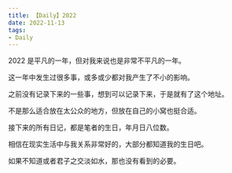 ```yaml
---
title: 【Daily】2022
date: 2022-11-13
tags:
- Daily
---
```


2022 是平凡的一年，但对我来说也是非常不平凡的一年。

这一年中发生过很多事，或多或少都对我产生了不小的影响。

之前没有记录下来的一些事，想到可以记录下来，于是就有了这个地址。

不是那么适合放在太公众的地方，但放在自己的小窝也挺合适。

接下来的所有日记，都是笔者的生日，年月日八位数。

相信在现实生活中与我关系非常好的，大部分都知道我的生日吧。

如果不知道或者君子之交淡如水，那也没有看到的必要。
